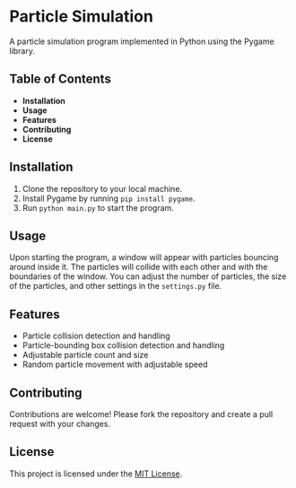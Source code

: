 # Particle Simulation

A particle simulation program implemented in Python using the Pygame library.

## Table of Contents
- <b> Installation
- Usage
- Features
- Contributing
- License
</b>

## Installation

1. Clone the repository to your local machine.
2. Install Pygame by running `pip install pygame`.
3. Run `python main.py` to start the program.

## Usage

Upon starting the program, a window will appear with particles bouncing around inside it. The particles will collide with each other and with the boundaries of the window. You can adjust the number of particles, the size of the particles, and other settings in the `settings.py` file.

## Features

- Particle collision detection and handling
- Particle-bounding box collision detection and handling
- Adjustable particle count and size
- Random particle movement with adjustable speed

## Contributing

Contributions are welcome! Please fork the repository and create a pull request with your changes.

## License

This project is licensed under the [MIT License](https://opensource.org/licenses/MIT).
